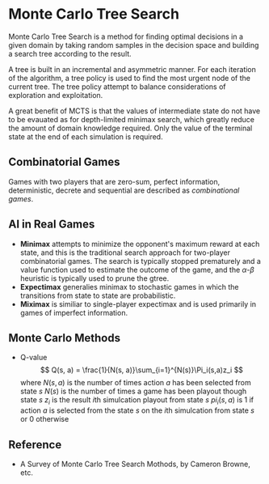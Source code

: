 # Monte Carlo Tree Search

Monte Carlo Tree Search is a method for finding optimal decisions in a given domain by taking random samples in the decision space and building a search tree according to the result.

A tree is built in an incremental and asymmetric manner. For each iteration of the algorithm, a tree policy is used to find the most urgent node of the current tree. The tree policy attempt to balance considerations of exploration and exploitation. 

A great benefit of MCTS is that the values of intermediate state do not have to be evauated as for depth-limited minimax search, which greatly reduce the amount of domain knowledge required. Only the value of the terminal state at the end of each simulation is required.

## Combinatorial Games
Games with two players that are zero-sum, perfect information, deterministic, decrete and sequential are described as *combinational games*.

## AI in Real Games
* **Minimax** attempts to minimize the opponent's maximum reward at each state,  and this is the traditional search approach for two-player combinatorial games. The search is typically stopped prematurely and a value function used to estimate the outcome of the game, and the $\alpha$-$\beta$ heuristic is typically used to prune the gtree.
* **Expectimax** generalies minimax to stochastic games in which the transitions from state to state are probabilistic.
* **Miximax** is similiar to single-player expectimax and is used primarily in games of imperfect information.

## Monte Carlo Methods
* Q-value
$$
Q(s, a) = \frac{1}{N(s, a)}\sum_{i=1}^{N(s)}\Pi_i(s,a)z_i
$$
where $N(s, a)$ is the number of times action $a$ has been selected from state $s$
      $N(s)$ is the number of times a game has been playout though state $s$
      $z_i$ is the result $i$th simulcation playout from state $s$
      $pi_i(s,a)$ is 1 if action $a$ is selected from the state $s$ on the $i$th simulcation from state $s$ or 0 otherwise

## Reference
* A Survey of Monte Carlo Tree Search Mothods,   by Cameron Browne, etc.
